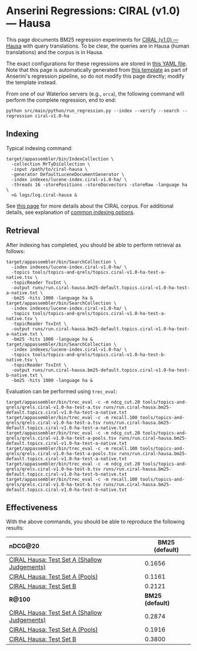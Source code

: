 # Anserini Regressions: CIRAL (v1.0) &mdash; Hausa

This page documents BM25 regression experiments for [CIRAL (v1.0) &mdash; Hausa](https://github.com/ciralproject/ciral) with query translations. To be clear, the queries are in Hausa (human translations) and the corpus is in Hausa.

The exact configurations for these regressions are stored in [this YAML file](../../src/main/resources/regression/ciral-v1.0-ha.yaml).
Note that this page is automatically generated from [this template](../../src/main/resources/docgen/templates/ciral-v1.0-ha.template) as part of Anserini's regression pipeline, so do not modify this page directly; modify the template instead.

From one of our Waterloo servers (e.g., `orca`), the following command will perform the complete regression, end to end:

```
python src/main/python/run_regression.py --index --verify --search --regression ciral-v1.0-ha
```

## Indexing

Typical indexing command:

```
target/appassembler/bin/IndexCollection \
  -collection MrTyDiCollection \
  -input /path/to/ciral-hausa \
  -generator DefaultLuceneDocumentGenerator \
  -index indexes/lucene-index.ciral-v1.0-ha/ \
  -threads 16 -storePositions -storeDocvectors -storeRaw -language ha \
  >& logs/log.ciral-hausa &
```

See [this page](https://github.com/ciralproject/ciral) for more details about the CIRAL corpus.
For additional details, see explanation of [common indexing options](../../docs/common-indexing-options.md).

## Retrieval

After indexing has completed, you should be able to perform retrieval as follows:

```
target/appassembler/bin/SearchCollection \
  -index indexes/lucene-index.ciral-v1.0-ha/ \
  -topics tools/topics-and-qrels/topics.ciral-v1.0-ha-test-a-native.tsv \
  -topicReader TsvInt \
  -output runs/run.ciral-hausa.bm25-default.topics.ciral-v1.0-ha-test-a-native.txt \
  -bm25 -hits 1000 -language ha &
target/appassembler/bin/SearchCollection \
  -index indexes/lucene-index.ciral-v1.0-ha/ \
  -topics tools/topics-and-qrels/topics.ciral-v1.0-ha-test-a-native.tsv \
  -topicReader TsvInt \
  -output runs/run.ciral-hausa.bm25-default.topics.ciral-v1.0-ha-test-a-native.txt \
  -bm25 -hits 1000 -language ha &
target/appassembler/bin/SearchCollection \
  -index indexes/lucene-index.ciral-v1.0-ha/ \
  -topics tools/topics-and-qrels/topics.ciral-v1.0-ha-test-b-native.tsv \
  -topicReader TsvInt \
  -output runs/run.ciral-hausa.bm25-default.topics.ciral-v1.0-ha-test-b-native.txt \
  -bm25 -hits 1000 -language ha &
```

Evaluation can be performed using `trec_eval`:

```
target/appassembler/bin/trec_eval -c -m ndcg_cut.20 tools/topics-and-qrels/qrels.ciral-v1.0-ha-test-a.tsv runs/run.ciral-hausa.bm25-default.topics.ciral-v1.0-ha-test-a-native.txt
target/appassembler/bin/trec_eval -c -m recall.100 tools/topics-and-qrels/qrels.ciral-v1.0-ha-test-a.tsv runs/run.ciral-hausa.bm25-default.topics.ciral-v1.0-ha-test-a-native.txt
target/appassembler/bin/trec_eval -c -m ndcg_cut.20 tools/topics-and-qrels/qrels.ciral-v1.0-ha-test-a-pools.tsv runs/run.ciral-hausa.bm25-default.topics.ciral-v1.0-ha-test-a-native.txt
target/appassembler/bin/trec_eval -c -m recall.100 tools/topics-and-qrels/qrels.ciral-v1.0-ha-test-a-pools.tsv runs/run.ciral-hausa.bm25-default.topics.ciral-v1.0-ha-test-a-native.txt
target/appassembler/bin/trec_eval -c -m ndcg_cut.20 tools/topics-and-qrels/qrels.ciral-v1.0-ha-test-b.tsv runs/run.ciral-hausa.bm25-default.topics.ciral-v1.0-ha-test-b-native.txt
target/appassembler/bin/trec_eval -c -m recall.100 tools/topics-and-qrels/qrels.ciral-v1.0-ha-test-b.tsv runs/run.ciral-hausa.bm25-default.topics.ciral-v1.0-ha-test-b-native.txt
```

## Effectiveness

With the above commands, you should be able to reproduce the following results:

| **nDCG@20**                                                                                                  | **BM25 (default)**|
|:-------------------------------------------------------------------------------------------------------------|-----------|
| [CIRAL Hausa: Test Set A (Shallow Judgements)](https://huggingface.co/datasets/CIRAL/ciral)                  | 0.1656    |
| [CIRAL Hausa: Test Set A (Pools)](https://huggingface.co/datasets/CIRAL/ciral)                               | 0.1161    |
| [CIRAL Hausa: Test Set B](https://huggingface.co/datasets/CIRAL/ciral)                                       | 0.2121    |
| **R@100**                                                                                                    | **BM25 (default)**|
| [CIRAL Hausa: Test Set A (Shallow Judgements)](https://huggingface.co/datasets/CIRAL/ciral)                  | 0.2874    |
| [CIRAL Hausa: Test Set A (Pools)](https://huggingface.co/datasets/CIRAL/ciral)                               | 0.1916    |
| [CIRAL Hausa: Test Set B](https://huggingface.co/datasets/CIRAL/ciral)                                       | 0.3800    |
